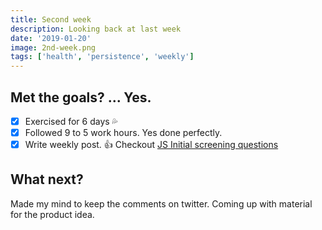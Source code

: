 ```yaml
---
title: Second week
description: Looking back at last week
date: '2019-01-20'
image: 2nd-week.png
tags: ['health', 'persistence', 'weekly']
---
```


## Met the goals? ... Yes.
- [x] Exercised for 6 days  :sweat_drops:
- [x] Followed 9 to 5 work hours. Yes done perfectly.
- [x] Write weekly post. :+1: Checkout [JS Initial screening questions](/js-initial-screening-questions)

## What next?
Made my mind to keep the comments on twitter.
Coming up with material for the product idea.


